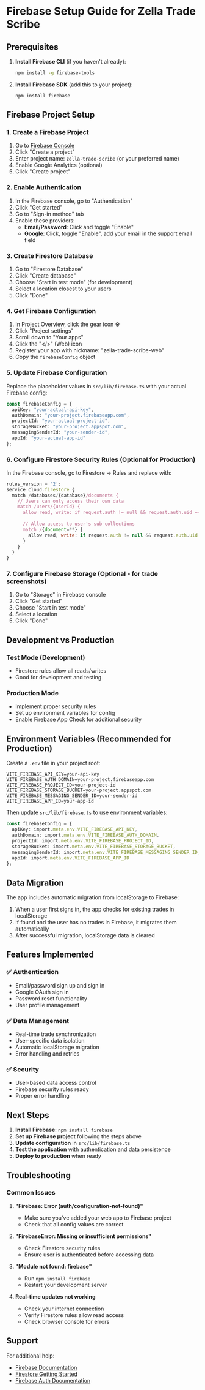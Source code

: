 # Firebase Setup Guide for Zella Trade Scribe

## Prerequisites

1. **Install Firebase CLI** (if you haven't already):
   ```bash
   npm install -g firebase-tools
   ```

2. **Install Firebase SDK** (add this to your project):
   ```bash
   npm install firebase
   ```

## Firebase Project Setup

### 1. Create a Firebase Project

1. Go to [Firebase Console](https://console.firebase.google.com/)
2. Click "Create a project"
3. Enter project name: `zella-trade-scribe` (or your preferred name)
4. Enable Google Analytics (optional)
5. Click "Create project"

### 2. Enable Authentication

1. In the Firebase console, go to "Authentication"
2. Click "Get started"
3. Go to "Sign-in method" tab
4. Enable these providers:
   - **Email/Password**: Click and toggle "Enable"
   - **Google**: Click, toggle "Enable", add your email in the support email field

### 3. Create Firestore Database

1. Go to "Firestore Database"
2. Click "Create database"
3. Choose "Start in test mode" (for development)
4. Select a location closest to your users
5. Click "Done"

### 4. Get Firebase Configuration

1. In Project Overview, click the gear icon ⚙️
2. Click "Project settings"
3. Scroll down to "Your apps"
4. Click the "</>" (Web) icon
5. Register your app with nickname: "zella-trade-scribe-web"
6. Copy the `firebaseConfig` object

### 5. Update Firebase Configuration

Replace the placeholder values in `src/lib/firebase.ts` with your actual Firebase config:

```typescript
const firebaseConfig = {
  apiKey: "your-actual-api-key",
  authDomain: "your-project.firebaseapp.com",
  projectId: "your-actual-project-id",
  storageBucket: "your-project.appspot.com",
  messagingSenderId: "your-sender-id",
  appId: "your-actual-app-id"
};
```

### 6. Configure Firestore Security Rules (Optional for Production)

In the Firebase console, go to Firestore → Rules and replace with:

```javascript
rules_version = '2';
service cloud.firestore {
  match /databases/{database}/documents {
    // Users can only access their own data
    match /users/{userId} {
      allow read, write: if request.auth != null && request.auth.uid == userId;
      
      // Allow access to user's sub-collections
      match /{document=**} {
        allow read, write: if request.auth != null && request.auth.uid == userId;
      }
    }
  }
}
```

### 7. Configure Firebase Storage (Optional - for trade screenshots)

1. Go to "Storage" in Firebase console
2. Click "Get started"
3. Choose "Start in test mode"
4. Select a location
5. Click "Done"

## Development vs Production

### Test Mode (Development)
- Firestore rules allow all reads/writes
- Good for development and testing

### Production Mode
- Implement proper security rules
- Set up environment variables for config
- Enable Firebase App Check for additional security

## Environment Variables (Recommended for Production)

Create a `.env` file in your project root:

```env
VITE_FIREBASE_API_KEY=your-api-key
VITE_FIREBASE_AUTH_DOMAIN=your-project.firebaseapp.com
VITE_FIREBASE_PROJECT_ID=your-project-id
VITE_FIREBASE_STORAGE_BUCKET=your-project.appspot.com
VITE_FIREBASE_MESSAGING_SENDER_ID=your-sender-id
VITE_FIREBASE_APP_ID=your-app-id
```

Then update `src/lib/firebase.ts` to use environment variables:

```typescript
const firebaseConfig = {
  apiKey: import.meta.env.VITE_FIREBASE_API_KEY,
  authDomain: import.meta.env.VITE_FIREBASE_AUTH_DOMAIN,
  projectId: import.meta.env.VITE_FIREBASE_PROJECT_ID,
  storageBucket: import.meta.env.VITE_FIREBASE_STORAGE_BUCKET,
  messagingSenderId: import.meta.env.VITE_FIREBASE_MESSAGING_SENDER_ID,
  appId: import.meta.env.VITE_FIREBASE_APP_ID
};
```

## Data Migration

The app includes automatic migration from localStorage to Firebase:

1. When a user first signs in, the app checks for existing trades in localStorage
2. If found and the user has no trades in Firebase, it migrates them automatically
3. After successful migration, localStorage data is cleared

## Features Implemented

### ✅ Authentication
- Email/password sign up and sign in
- Google OAuth sign in
- Password reset functionality
- User profile management

### ✅ Data Management
- Real-time trade synchronization
- User-specific data isolation
- Automatic localStorage migration
- Error handling and retries

### ✅ Security
- User-based data access control
- Firebase security rules ready
- Proper error handling

## Next Steps

1. **Install Firebase**: `npm install firebase`
2. **Set up Firebase project** following the steps above
3. **Update configuration** in `src/lib/firebase.ts`
4. **Test the application** with authentication and data persistence
5. **Deploy to production** when ready

## Troubleshooting

### Common Issues

1. **"Firebase: Error (auth/configuration-not-found)"**
   - Make sure you've added your web app to Firebase project
   - Check that all config values are correct

2. **"FirebaseError: Missing or insufficient permissions"**
   - Check Firestore security rules
   - Ensure user is authenticated before accessing data

3. **"Module not found: firebase"**
   - Run `npm install firebase`
   - Restart your development server

4. **Real-time updates not working**
   - Check your internet connection
   - Verify Firestore rules allow read access
   - Check browser console for errors

## Support

For additional help:
- [Firebase Documentation](https://firebase.google.com/docs)
- [Firestore Getting Started](https://firebase.google.com/docs/firestore)
- [Firebase Auth Documentation](https://firebase.google.com/docs/auth)
